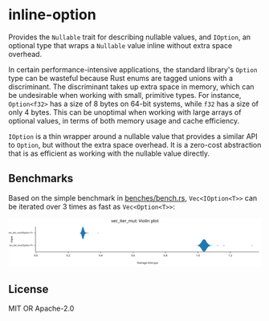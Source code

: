 # inline-option

Provides the `Nullable` trait for describing nullable values, and `IOption`, an optional type that wraps a
`Nullable` value inline without extra space overhead.

In certain performance-intensive applications, the standard library's `Option` type can be wasteful
because Rust enums are tagged unions with a discriminant. The discriminant takes up extra space in memory, which can be
undesirable when working with small, primitive types. For instance, `Option<f32>` has a size of 8 bytes on 64-bit systems,
while `f32` has a size of only 4 bytes. This can be unoptimal when working with large arrays of optional values, in terms of
both memory usage and cache efficiency.

`IOption` is a thin wrapper around a nullable value that provides a similar API to `Option`, but without
the extra space overhead. It is a zero-cost abstraction that is as efficient as working with the nullable value directly.

## Benchmarks

Based on the simple benchmark in [benches/bench.rs](benches/bench.rs), `Vec<IOption<T>>` can be iterated over 3 times as fast as `Vec<Option<T>>`:

![benchmark violin plot](benchmark.svg)

## License

MIT OR Apache-2.0
